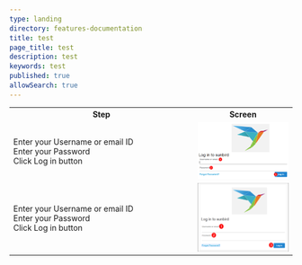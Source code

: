 ```yaml
---
type: landing
directory: features-documentation
title: test
page_title: test
description: test
keywords: test
published: true
allowSearch: true
---
```


<table style="undefined;table-layout: fixed; width: 100%>
<colgroup>
<col style="width: 35%">
<col style="width: 65%">
</colgroup>
 <tr>
    <th>Step</th>
    <th>Screen</th>
  </tr>
  <tr>
    <td>Enter your Username or email ID<br>Enter your Password<br>Click Log in button</td>
    <td><img src="pages/features-documentation/images/logintest3.png"></td>
  </tr>
  <tr>
    <td>Enter your Username or email ID<br>Enter your Password<br>Click Log in button</td>
    <td><img src="pages/features-documentation/images/login1.png"></td>
  </tr>
</table>
